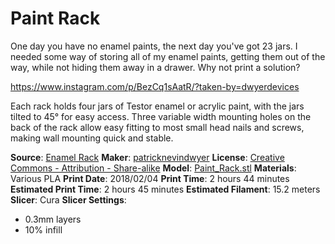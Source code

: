 # Paint Rack

One day you have no enamel paints, the next day you've got 23 jars. I needed some way of storing
all of my enamel paints, getting them out of the way, while not hiding them away in a drawer. Why
not print a solution?

https://www.instagram.com/p/BezCq1sAatR/?taken-by=dwyerdevices

Each rack holds four jars of Testor enamel or acrylic paint, with the jars tilted to 45° for easy
access. Three variable width mounting holes on the back of the rack allow easy fitting to most small
head nails and screws, making wall mounting quick and stable.

**Source**: [Enamel Rack](https://www.thingiverse.com/thing:2808016)
**Maker**: [patricknevindwyer](https://www.thingiverse.com/patricknevindwyer)
**License**: [Creative Commons - Attribution - Share-alike](http://creativecommons.org/licenses/by-sa/3.0/)
**Model**: [Paint_Rack.stl](https://www.thingiverse.com/download:4682647)
**Materials**: Various PLA
**Print Date**: 2018/02/04
**Print Time**: 2 hours 44 minutes
**Estimated Print Time**: 2 hours 45 minutes
**Estimated Filament**: 15.2 meters
**Slicer**: Cura
**Slicer Settings**:

 - 0.3mm layers
 - 10% infill